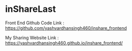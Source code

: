 # inShareLast

Front End Github Code Link : https://github.com/yashvardhansingh460/inshare_frontend

My Sharing Website Link : https://yashvardhansingh460.github.io/inshare_frontend/
